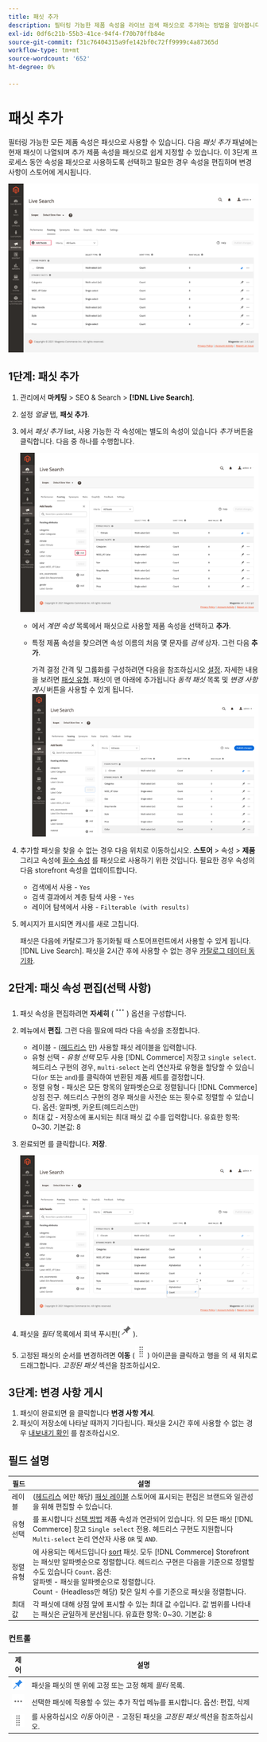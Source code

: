 ```yaml
---
title: 패싯 추가
description: 필터링 가능한 제품 속성을 라이브 검색 패싯으로 추가하는 방법을 알아봅니다.
exl-id: 0df6c21b-55b3-41ce-94f4-f70b70ffb84e
source-git-commit: f31c76404315a9fe142bf0c72ff9999c4a87365d
workflow-type: tm+mt
source-wordcount: '652'
ht-degree: 0%

---
```


# 패싯 추가

필터링 가능한 모든 제품 속성은 패싯으로 사용할 수 있습니다. 다음 *패싯 추가* 패널에는 현재 패싯이 나열되며 추가 제품 속성을 패싯으로 쉽게 지정할 수 있습니다. 이 3단계 프로세스 동안 속성을 패싯으로 사용하도록 선택하고 필요한 경우 속성을 편집하며 변경 사항이 스토어에 게시됩니다.

![Facting workspace](assets/facets-add.png)

## 1단계: 패싯 추가

1. 관리에서 **마케팅** > SEO &amp; Search > **[!DNL Live Search]**.
1. 설정 *얼굴* 탭, **패싯 추가**.
1. 에서 *패싯 추가* list, 사용 가능한 각 속성에는 별도의 속성이 있습니다 *추가* 버튼을 클릭합니다. 다음 중 하나를 수행합니다.

   ![패싯이 추가되었습니다.](assets/facets-list-add.png)

   * 에서 *계면 속성* 목록에서 패싯으로 사용할 제품 속성을 선택하고 **추가**.
   * 특정 제품 속성을 찾으려면 속성 이름의 처음 몇 문자를 *검색* 상자. 그런 다음 **추가**.

      가격 결정 간격 및 그룹화를 구성하려면 다음을 참조하십시오 [설정](settings.md). 자세한 내용을 보려면 [패싯 유형](facets-type.md).
패싯이 맨 아래에 추가됩니다 *동적 패싯* 목록 및 *변경 사항 게시* 버튼을 사용할 수 있게 됩니다.
   ![패싯이 추가되었습니다.](assets/facet-added.png)

1. 추가할 패싯을 찾을 수 없는 경우 다음 위치로 이동하십시오. **스토어** > 속성 > **제품** 그리고 속성에 [필수 속성](facets.md) 를 패싯으로 사용하기 위한 것입니다. 필요한 경우 속성의 다음 storefront 속성을 업데이트합니다.

   * 검색에서 사용 - `Yes`
   * 검색 결과에서 계층 탐색 사용 - `Yes`
   * 레이어 탐색에서 사용 - `Filterable (with results)`

1. 메시지가 표시되면 캐시를 새로 고칩니다.

   패싯은 다음에 카탈로그가 동기화될 때 스토어프런트에서 사용할 수 있게 됩니다. [!DNL Live Search]. 패싯을 2시간 후에 사용할 수 없는 경우 [카탈로그 데이터 동기화](install.md#synchronize-catalog-data).

## 2단계: 패싯 속성 편집(선택 사항)

1. 패싯 속성을 편집하려면 **자세히** (![더 보기 선택기](assets/btn-more.png)) 옵션을 구성합니다.
1. 메뉴에서 **편집**. 그런 다음 필요에 따라 다음 속성을 조정합니다.

   * 레이블 - ([헤드리스](facets-type.md) 만) 사용할 패싯 레이블을 입력합니다.
   * 유형 선택 - *유형 선택* 모두 사용 [!DNL Commerce] 저장고 `single select`. 헤드리스 구현의 경우, `multi-select` 논리 연산자로 유형을 할당할 수 있습니다(`or` 또는 `and`)를 클릭하여 반환된 제품 세트를 결정합니다.
   * 정렬 유형 - 패싯은 모든 항목의 알파벳순으로 정렬됩니다 [!DNL Commerce] 상점 전구. 헤드리스 구현의 경우 패싯을 사전순 또는 횟수로 정렬할 수 있습니다. 옵션: 알파벳, 카운트(헤드리스만)
   * 최대 값 - 저장소에 표시되는 최대 패싯 값 수를 입력합니다. 유효한 항목: 0~30. 기본값: 8

1. 완료되면 를 클릭합니다. **저장**.

   ![Facting workspace](assets/facet-edit.png)

1. 패싯을 *필터* 목록에서 회색 푸시핀(![핀 선택기](assets/btn-pin-gray.png)).
1. 고정된 패싯의 순서를 변경하려면 **이동** (![이동 선택기](assets/btn-move.png)) 아이콘을 클릭하고 행을 의 새 위치로 드래그합니다. *고정된 패싯* 섹션을 참조하십시오.

## 3단계: 변경 사항 게시

1. 패싯이 완료되면 을 클릭합니다 **변경 사항 게시**.
1. 패싯이 저장소에 나타날 때까지 기다립니다.
패싯을 2시간 후에 사용할 수 없는 경우 [내보내기 확인](install.md#synchronize-catalog-data) 를 참조하십시오.

## 필드 설명

| 필드 | 설명 |
|--- |--- |
| 레이블 | ([헤드리스](facets-type.md) 에만 해당) [패싯 레이블](facets-type.md) 스토어에 표시되는 편집은 브랜드와 일관성을 위해 편집할 수 있습니다. |
| 유형 선택 | 를 표시합니다 [선택 방법](facets-type.md) 제품 속성과 연관되어 있습니다. 의 모든 패싯 [!DNL Commerce] 창고 `Single select` 전용. 헤드리스 구현도 지원합니다 `Multi-select` 논리 연산자 사용 `OR` 및 `AND`. |
| 정렬 유형 | 에 사용되는 메서드입니다 [sort](facets-type.md) 패싯. 모두 [!DNL Commerce] Storefront는 패싯만 알파벳순으로 정렬합니다. 헤드리스 구현은 다음을 기준으로 정렬할 수도 있습니다 `Count`. 옵션:<br />알파벳 - 패싯을 알파벳순으로 정렬합니다.<br />Count - (Headless만 해당) 찾은 일치 수를 기준으로 패싯을 정렬합니다. |
| 최대 값 | 각 패싯에 대해 상점 앞에 표시할 수 있는 최대 값 수입니다. 값 범위를 나타내는 패싯은 균일하게 분산됩니다. 유효한 항목: 0~30. 기본값: 8 |

### 컨트롤

| 제어 | 설명 |
|--- |--- |
| ![핀 선택기](assets/btn-pin-blue.png) | 패싯을 패싯의 맨 위에 고정 또는 고정 해제 *필터* 목록. |
| ![더 보기 선택기](assets/btn-more.png) | 선택한 패싯에 적용할 수 있는 추가 작업 메뉴를 표시합니다. 옵션: 편집, 삭제 |
| ![이동 선택기](assets/btn-move.png) | 를 사용하십시오 *이동* 아이콘 - 고정된 패싯을 *고정된 패싯* 섹션을 참조하십시오. |
